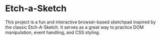 # Etch-a-Sketch
This project is a fun and interactive browser-based sketchpad inspired by the classic Etch-A-Sketch. It serves as a great way to practice DOM manipulation, event handling, and CSS styling.
